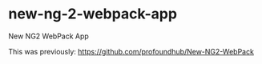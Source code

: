# new-ng-2-webpack-app
New NG2 WebPack App

This was previously: https://github.com/profoundhub/New-NG2-WebPack
